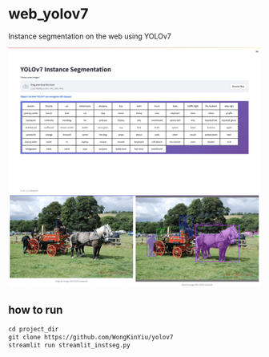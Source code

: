 # web_yolov7
Instance segmentation on the web using YOLOv7

![web screen](webyolov7_inst.png)
<img src="infer_instseg.png" width="3360">

## how to run
```
cd project_dir 
git clone https://github.com/WongKinYiu/yolov7
streamlit run streamlit_instseg.py
```